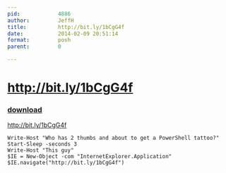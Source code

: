 ```yaml
---
pid:            4886
author:         JeffH
title:          http://bit.ly/1bCgG4f
date:           2014-02-09 20:51:14
format:         posh
parent:         0

---
```


# http://bit.ly/1bCgG4f

### [download](//scripts/4886.ps1)

http://bit.ly/1bCgG4f

```posh
Write-Host "Who has 2 thumbs and about to get a PowerShell tattoo?"
Start-Sleep -seconds 3
Write-Host "This guy"
$IE = New-Object -com "InternetExplorer.Application"
$IE.navigate("http://bit.ly/1bCgG4f")
```

